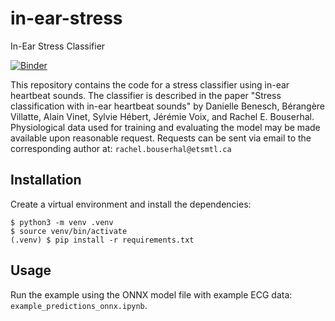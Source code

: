 # in-ear-stress
In-Ear Stress Classifier

[![Binder](https://mybinder.org/badge_logo.svg)](https://mybinder.org/v2/gh/danibene/in-ear-stress/add/pipe_pkl?labpath=example_predictions_onnx.ipynb)

This repository contains the code for a stress classifier using in-ear heartbeat sounds. The classifier is described in the paper "Stress classification with in-ear heartbeat sounds" by Danielle Benesch, Bérangère Villatte, Alain Vinet, Sylvie Hébert, Jérémie Voix, and Rachel E. Bouserhal. Physiological data used for training and evaluating the model may be made available upon reasonable request. Requests can be sent via email to the corresponding author at: `rachel.bouserhal@etsmtl.ca`

## Installation

Create a virtual environment and install the dependencies:

    $ python3 -m venv .venv
    $ source venv/bin/activate
    (.venv) $ pip install -r requirements.txt

## Usage

Run the example using the ONNX model file with example ECG data: `example_predictions_onnx.ipynb`.

